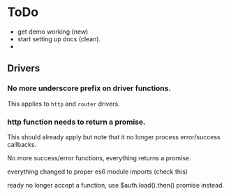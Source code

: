 
# ToDo

- get demo working (new)
- start setting up docs (clean).
- 









## Drivers

### No more underscore prefix on driver functions.

This applies to `http` and `router` drivers.

### http function needs to return a promise.

This should already apply but note that it no longer process error/success callbacks.



No more success/error functions, everything returns a promise.



everything changed to proper es6 module imports (check this)



ready no longer accept a function, use $auth.load().then() promise instead.